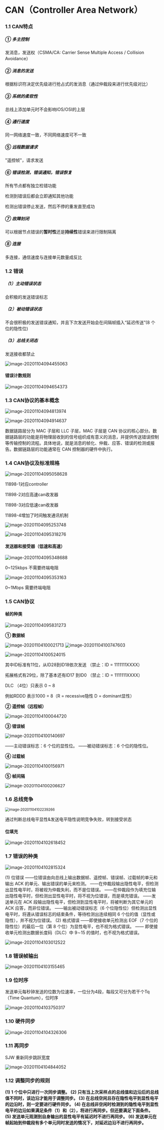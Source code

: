 # CAN（Controller Area Network）

### 1.1 CAN特点

##### ① 多主控制

发消息，发送权（CSMA/CA: Carrier Sense Multiple Access / Collision Avoidance）

##### ② 消息的发送

根据标识符决定优先级进行抢占式的发消息（通过仲裁段来进行优先级对比）

##### ③ 系统的柔软性

总线上添加单元时不会影响IOS/OSI的上层

##### ④ 通行速度

同一网络速度一致，不同网络速度可不一致

##### ⑤ 远程数据请求

"遥控帧"，请求发送

##### ⑥ 错误检测，错误通知，错误恢复

所有节点都有独立检错功能

检测到错误后都会立即通知其他功能

检测出错误停止发送，然后不停的重发直至成功

##### ⑦ 故障封闭

可以根据节点错误的**暂时性**还是**持续性**错误来进行限制隔离

##### ⑧ 连接

多连接，通信速度与连接单元数量成反比

### 1.2 错误

##### （1）主动错误状态

会积极的发送错误标志

##### （2）被动错误状态

不会很积极的发送错误通知，并且下次发送开始会在间隔帧插入“延迟传送”(8 个位的隐性位)

##### （3）总线关闭态

发送接收都禁止

![image-20201104094455063](./images/image-20201104094455063.png)

#### 错误计数规则

![image-20201104094654373](./images/image-20201104094654373.png)

### 1.3 CAN协议的基本概念

![image-20201104094813974](./images/image-20201104094813974.png)

![image-20201104094914637](./images/image-20201104094914637.png)

数据链路层分为 MAC 子层和 LLC 子层，MAC 子层是 CAN 协议的核心部分。数据链路层的功能是将物理层收到的信号组织成有意义的消息，并提供传送错误控制等传输控制的流程。具体地说，就是消息的帧化、仲裁、应答、错误的检测或报告。数据链路层的功能通常在 CAN 控制器的硬件中执行。

### 1.4 CAN协议及标准规格

![image-20201104095058628](./images/image-20201104095058628.png)

11898-1对应controller

11898-2对应高速can收发器

11898-3对应低速can收发器

11898-4增加了时间触发通讯机制

<img src="./images/image-20201104095253748.png" alt="image-20201104095253748" style="zoom:99%;" />

![image-20201104095318276](./images/image-20201104095318276.png)

#### 发送器和接受器（低速和高速）

![image-20201104095348688](./images/image-20201104095348688.png)

0~125kbps 不需要终端电阻

![image-20201104095353163](./images/image-20201104095353163.png)

0~1Mbps 需要终端电阻

### 1.5 CAN协议

#### 帧的种类

![image-20201104095831273](./images/image-20201104095831273.png)

**① 数据帧**

<img src="./images/image-20201104100021713.png" alt="image-20201104100021713" style="zoom:99%;" />

<img src="./images/image-20201104100747603.png" alt="image-20201104100747603" style="zoom:99%;" />

![image-20201104100524015](./images/image-20201104100524015.png)

其中ID标准有11位，从ID28到ID18依次发送 （禁止：ID = 1111111XXXX）

拓展格式有29位，除了基本还有ID17 到ID0 （禁止：ID = 1111111XXXX）

DLC （4位）只表示 0 ~ 8 

例如RDDD 表示1000 = 8（R = recessive隐性 D = dominant显性）

**② 遥控帧（远程帧）**

![image-20201104100044720](./images/image-20201104100044720.png)

**③ 错误帧**

<img src="./images/image-20201104100140697.png" alt="image-20201104100140697" style="zoom:99%;" />

——主动错误标志：6 个位的显性位。
——被动错误标志：6 个位的隐性位。

**④ 过载帧**

![image-20201104100156971](./images/image-20201104100156971.png)

**⑤ 帧间隔**

<img src="./images/image-20201104100206627.png" alt="image-20201104100206627" style="zoom:98%;" />

### 1.6 总线竞争

<img src="./images/image-20201104102239266.png" alt="image-20201104102239266" style="zoom:81%;" />

通过判断总线电平显性&发送电平隐性说明竞争失败，转到接受状态

#### 位填充

![image-20201104102618452](./images/image-20201104102618452.png)

### 1.7 错误的种类

![image-20201104102815324](./images/image-20201104102815324.png)

(1) 位错误
——位错误由向总线上输出数据帧、遥控帧、错误帧、过载帧的单元和输出 ACK 的单元、输出错误的单元来检测。
——在仲裁段输出隐性电平，但检测出显性电平时，将被视为仲裁失利，而不是位错误。
——在仲裁段作为填充位输出隐性电平时，但检测出显性电平时，将不视为位错误，而是填充错误。
——发送单元在 ACK 段输出隐性电平，但检测到显性电平时，将被判断为其它单元的 ACK 应答，而非位错误。
——输出被动错误标志（6 个位隐性位）但检测出显性电平时，将遵从错误标志的结束条件，等待检测出连续相同 6 个位的值（显性或隐性），并不视为位错误。
(2) 格式错误
——即使接收单元检测出 EOF（7 个位的隐性位）的最后一位（第 8 个位）为显性电平，也不视为格式错误。
—— 即使接收单元检测出数据长度码（DLC）中 9∼15 的值时，也不视为格式错误。

![image-20201104103012522](./images/image-20201104103012522.png)

### 1.8 错误帧输出

<img src="./images/image-20201104103155465.png" alt="image-20201104103155465" style="zoom:99%;" />

### 1.9 位时序

发送单元每秒钟发送的位数为位速率，一位分为4段，每段又可分为若干个Tq（Time Quantum），位时序

<img src="./images/image-20201104103750317.png" alt="image-20201104103750317"  />

### 1.10 硬件同步

![image-20201104104326306](./images/image-20201104104326306.png)

### 1.11 再同步

SJW 重新同步跳跃宽度

<img src="./images/image-20201104104844052.png" alt="image-20201104104844052" style="zoom:99%;" />

### 1.12 调整同步的规则

**(1) 1 个位中只进行一次同步调整。
(2) 只有当上次采样点的总线值和边沿后的总线值不同时，该边沿才能用于调整同步。
(3) 在总线空闲且存在隐性电平到显性电平的边沿时，则一定要进行硬件同步。
(4) 在总线非空闲时检测到的隐性电平到显性电平的边沿如果满足条件（1）和（2），将进行再同步。但还要满足下面条件。
(5) 发送单元观测到自身输出的显性电平有延迟时不进行再同步。
(6) 发送单元在帧起始到仲裁段有多个单元同时发送的情况下，对延迟边沿不进行再同步。**

